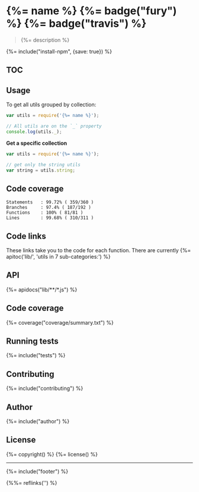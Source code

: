 # {%= name %} {%= badge("fury") %} {%= badge("travis") %}

> {%= description %}

{%= include("install-npm", {save: true}) %}

## TOC

<!-- toc -->

## Usage

To get all utils grouped by collection:

```js
var utils = require('{%= name %}');

// All utils are on the `_` property
console.log(utils._);
```

**Get a specific collection**

```js
var utils = require('{%= name %}');

// get only the string utils
var string = utils.string;
```

## Code coverage

```
Statements   : 99.72% ( 359/360 )
Branches     : 97.4% ( 187/192 )
Functions    : 100% ( 81/81 )
Lines        : 99.68% ( 310/311 )
```

## Code links 
These links take you to the code for each function. There are currently {%= apitoc('lib/', 'utils in 7 sub-categories:') %}

## API
{%= apidocs("lib/**/*.js") %}

## Code coverage
{%= coverage("coverage/summary.txt") %}

## Running tests
{%= include("tests") %}

## Contributing
{%= include("contributing") %}

## Author
{%= include("author") %}

## License
{%= copyright() %}
{%= license() %}

***

{%= include("footer") %}

[assemble]: https://github.com/assemble/assemble
[verb]: https://github.com/assemble/verb
[template]: https://github.com/jonschlinkert/template
[word-wrap]: https://github.com/jonschlinkert/word-wrap
[helper-concat]: https://github.com/helpers/helper-concat
[path]: https://nodejs.org/api/path.html
<!-- deps:mocha jshint-stylish -->

{%%= reflinks('') %}
